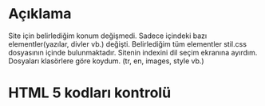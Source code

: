 # Açıklama
Site için belirlediğim konum değişmedi. Sadece içindeki bazı elementler(yazılar, divler vb.) değişti. Belirlediğim tüm elementler stil.css dosyasının
içinde bulunmaktadır. Sitenin indexini dil seçim ekranına ayırdım. Dosyaları klasörlere göre koydum.
(tr, en, images, style vb.)

# HTML 5 kodları kontrolü

